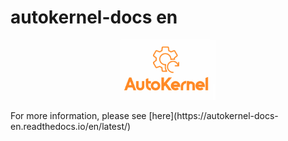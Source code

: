 # autokernel-docs en  
<p align="center"><img width="30%" src="https://github.com/OAID/AutoKernel/blob/main/doc/logo.png?raw=true" /></p>     
For more information, please see [here](https://autokernel-docs-en.readthedocs.io/en/latest/)
